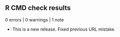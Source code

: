 ## R CMD check results

0 errors | 0 warnings | 1 note

* This is a new release. Fixed previous URL mistake.
